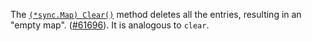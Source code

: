 The [`(*sync.Map) Clear()`](//sync#Map.Clear) method deletes
all the entries, resulting in an "empty map".
([#61696](https://github.com/golang/go/issues/61696)).
It is analogous to `clear`.